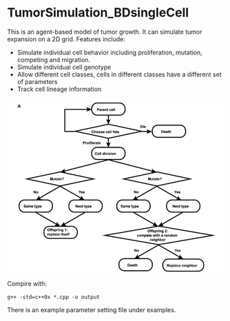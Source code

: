 # TumorSimulation_BDsingleCell


This is an agent-based model of tumor growth. It can simulate tumor expansion on a 2D grid. Features include:

- Simulate individual cell behavior including proliferation, mutation, competing and migration.
- Simulate individual cell genotype
- Allow different cell classes, cells in different classes have a different set of parameters
- Track cell lineage information

<p align="center">
  <img align="center" src="flowchart.png" width="600" >
</p>


Compire with:
```
g++ -std=c++0x *.cpp -o output
```

There is an example parameter setting file under examples.
